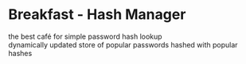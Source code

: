 # Breakfast - Hash Manager
the best café for simple password hash lookup<br>
dynamically updated store of popular passwords hashed with popular hashes 
